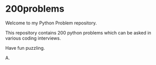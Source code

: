 # 200problems

Welcome to my Python Problem repository.

This repository contains 200 python problems which can be asked in various coding interviews. 

Have fun puzzling.

A.
